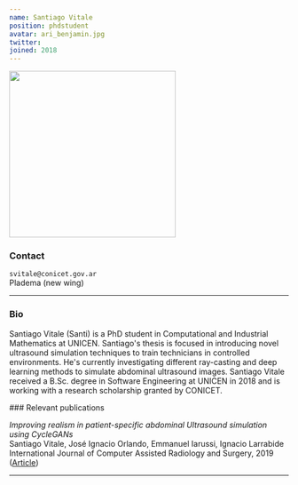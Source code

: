 ```yaml
---
name: Santiago Vitale
position: phdstudent
avatar: ari_benjamin.jpg
twitter:
joined: 2018
---
```


<img width="300" src="{{site.baseurl}}/images/people/{{page.avatar}}" data-action="zoom">

### Contact

<i class="fa fa-envelope-o"></i>  `svitale@conicet.gov.ar`<br>
<i class="fa fa-building"></i> Pladema (new wing) <br>

<hr>

### Bio

Santiago Vitale (Santi) is a PhD student in Computational and Industrial Mathematics at UNICEN. Santiago's thesis is focused in introducing novel ultrasound simulation techniques to train technicians in controlled environments. He's currently investigating different ray-casting and deep learning methods to simulate abdominal ultrasound images. Santiago Vitale received a B.Sc. degree in Software Engineering at UNICEN in 2018 and is working with a research scholarship granted by CONICET.

### Relevant publications

_Improving realism in patient-specific abdominal Ultrasound simulation using CycleGANs_<br>
Santiago Vitale, José Ignacio Orlando, Emmanuel Iarussi, Ignacio Larrabide<br>
International Journal of Computer Assisted Radiology and Surgery, 2019 ([Article](https://www.researchgate.net/profile/Jose_Orlando2/publication/334784748_Improving_realism_in_patient-specific_abdominal_Ultrasound_simulation_using_CycleGANs/links/5d414c4da6fdcc370a6f1119/Improving-realism-in-patient-specific-abdominal-Ultrasound-simulation-using-CycleGANs.pdf))

<hr>
